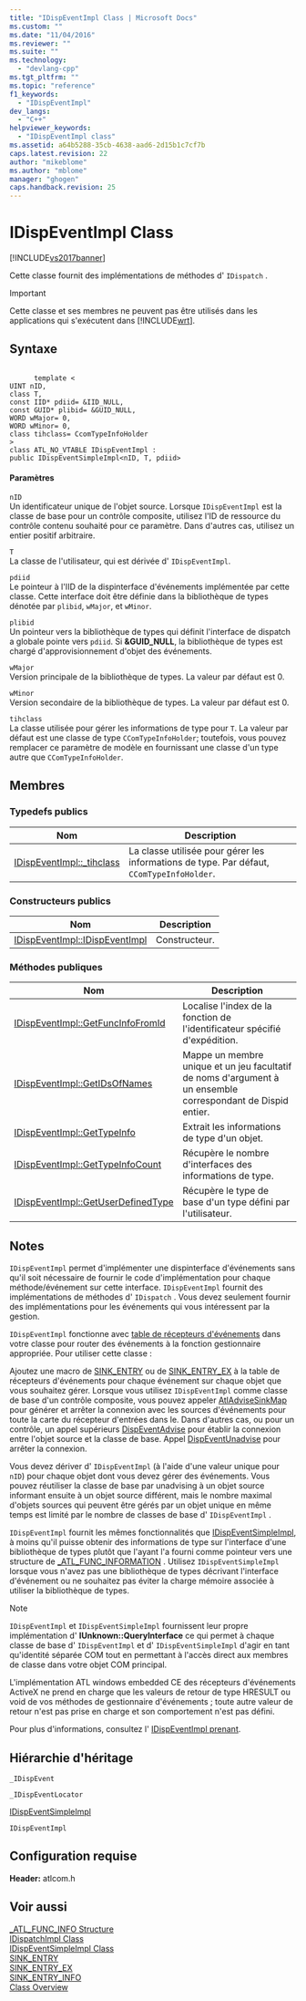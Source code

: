 ```yaml
---
title: "IDispEventImpl Class | Microsoft Docs"
ms.custom: ""
ms.date: "11/04/2016"
ms.reviewer: ""
ms.suite: ""
ms.technology: 
  - "devlang-cpp"
ms.tgt_pltfrm: ""
ms.topic: "reference"
f1_keywords: 
  - "IDispEventImpl"
dev_langs: 
  - "C++"
helpviewer_keywords: 
  - "IDispEventImpl class"
ms.assetid: a64b5288-35cb-4638-aad6-2d15b1c7cf7b
caps.latest.revision: 22
author: "mikeblome"
ms.author: "mblome"
manager: "ghogen"
caps.handback.revision: 25
---
```

# IDispEventImpl Class
[!INCLUDE[vs2017banner](../../assembler/inline/includes/vs2017banner.md)]

Cette classe fournit des implémentations de méthodes d' `IDispatch` .  
  
> [!IMPORTANT]
>  Cette classe et ses membres ne peuvent pas être utilisés dans les applications qui s'exécutent dans [!INCLUDE[wrt](../../atl/reference/includes/wrt_md.md)].  
  
## Syntaxe  
  
```  
  
      template <  
UINT nID,  
class T,  
const IID* pdiid= &IID_NULL,  
const GUID* plibid= &GUID_NULL,  
WORD wMajor= 0,  
WORD wMinor= 0,  
class tihclass= CcomTypeInfoHolder  
>  
class ATL_NO_VTABLE IDispEventImpl :  
public IDispEventSimpleImpl<nID, T, pdiid>  
```  
  
#### Paramètres  
 `nID`  
 Un identificateur unique de l'objet source.  Lorsque `IDispEventImpl` est la classe de base pour un contrôle composite, utilisez l'ID de ressource du contrôle contenu souhaité pour ce paramètre.  Dans d'autres cas, utilisez un entier positif arbitraire.  
  
 `T`  
 La classe de l'utilisateur, qui est dérivée d' `IDispEventImpl`.  
  
 `pdiid`  
 Le pointeur à l'IID de la dispinterface d'événements implémentée par cette classe.  Cette interface doit être définie dans la bibliothèque de types dénotée par `plibid`, `wMajor`, et `wMinor`.  
  
 `plibid`  
 Un pointeur vers la bibliothèque de types qui définit l'interface de dispatch a globale pointe vers `pdiid`.  Si **&GUID\_NULL**, la bibliothèque de types est chargé d'approvisionnement d'objet des événements.  
  
 `wMajor`  
 Version principale de la bibliothèque de types.  La valeur par défaut est 0.  
  
 `wMinor`  
 Version secondaire de la bibliothèque de types.  La valeur par défaut est 0.  
  
 `tihclass`  
 La classe utilisée pour gérer les informations de type pour `T`.  La valeur par défaut est une classe de type `CComTypeInfoHolder`; toutefois, vous pouvez remplacer ce paramètre de modèle en fournissant une classe d'un type autre que `CComTypeInfoHolder`.  
  
## Membres  
  
### Typedefs publics  
  
|Nom|Description|  
|---------|-----------------|  
|[IDispEventImpl::\_tihclass](../../atl/reference/idispeventimpl-class.md)|La classe utilisée pour gérer les informations de type.  Par défaut, `CComTypeInfoHolder`.|  
  
### Constructeurs publics  
  
|Nom|Description|  
|---------|-----------------|  
|[IDispEventImpl::IDispEventImpl](../Topic/IDispEventImpl::IDispEventImpl.md)|Constructeur.|  
  
### Méthodes publiques  
  
|Nom|Description|  
|---------|-----------------|  
|[IDispEventImpl::GetFuncInfoFromId](../Topic/IDispEventImpl::GetFuncInfoFromId.md)|Localise l'index de la fonction de l'identificateur spécifié d'expédition.|  
|[IDispEventImpl::GetIDsOfNames](../Topic/IDispEventImpl::GetIDsOfNames.md)|Mappe un membre unique et un jeu facultatif de noms d'argument à un ensemble correspondant de Dispid entier.|  
|[IDispEventImpl::GetTypeInfo](../Topic/IDispEventImpl::GetTypeInfo.md)|Extrait les informations de type d'un objet.|  
|[IDispEventImpl::GetTypeInfoCount](../Topic/IDispEventImpl::GetTypeInfoCount.md)|Récupère le nombre d'interfaces des informations de type.|  
|[IDispEventImpl::GetUserDefinedType](../Topic/IDispEventImpl::GetUserDefinedType.md)|Récupère le type de base d'un type défini par l'utilisateur.|  
  
## Notes  
 `IDispEventImpl` permet d'implémenter une dispinterface d'événements sans qu'il soit nécessaire de fournir le code d'implémentation pour chaque méthode\/événement sur cette interface.  `IDispEventImpl` fournit des implémentations de méthodes d' `IDispatch` .  Vous devez seulement fournir des implémentations pour les événements qui vous intéressent par la gestion.  
  
 `IDispEventImpl` fonctionne avec [table de récepteurs d'événements](../Topic/BEGIN_SINK_MAP.md) dans votre classe pour router des événements à la fonction gestionnaire appropriée.  Pour utiliser cette classe :  
  
 Ajoutez une macro de [SINK\_ENTRY](../Topic/SINK_ENTRY.md) ou de [SINK\_ENTRY\_EX](../Topic/SINK_ENTRY_EX.md) à la table de récepteurs d'événements pour chaque événement sur chaque objet que vous souhaitez gérer.  Lorsque vous utilisez `IDispEventImpl` comme classe de base d'un contrôle composite, vous pouvez appeler [AtlAdviseSinkMap](../Topic/AtlAdviseSinkMap.md) pour générer et arrêter la connexion avec les sources d'événements pour toute la carte du récepteur d'entrées dans le.  Dans d'autres cas, ou pour un contrôle, un appel supérieurs [DispEventAdvise](../Topic/IDispEventSimpleImpl::DispEventAdvise.md) pour établir la connexion entre l'objet source et la classe de base.  Appel [DispEventUnadvise](../Topic/IDispEventSimpleImpl::DispEventUnadvise.md) pour arrêter la connexion.  
  
 Vous devez dériver d' `IDispEventImpl` \(à l'aide d'une valeur unique pour `nID`\) pour chaque objet dont vous devez gérer des événements.  Vous pouvez réutiliser la classe de base par unadvising à un objet source informant ensuite à un objet source différent, mais le nombre maximal d'objets sources qui peuvent être gérés par un objet unique en même temps est limité par le nombre de classes de base d' `IDispEventImpl` .  
  
 `IDispEventImpl` fournit les mêmes fonctionnalités que [IDispEventSimpleImpl](../../atl/reference/idispeventsimpleimpl-class.md), à moins qu'il puisse obtenir des informations de type sur l'interface d'une bibliothèque de types plutôt que l'ayant l'a fourni comme pointeur vers une structure de [\_ATL\_FUNC\_INFORMATION](../../atl/reference/atl-func-info-structure.md) .  Utilisez `IDispEventSimpleImpl` lorsque vous n'avez pas une bibliothèque de types décrivant l'interface d'événement ou ne souhaitez pas éviter la charge mémoire associée à utiliser la bibliothèque de types.  
  
> [!NOTE]
>  `IDispEventImpl` et `IDispEventSimpleImpl` fournissent leur propre implémentation d' **IUnknown::QueryInterface** ce qui permet à chaque classe de base d' `IDispEventImpl` et d' `IDispEventSimpleImpl` d'agir en tant qu'identité séparée COM tout en permettant à l'accès direct aux membres de classe dans votre objet COM principal.  
  
 L'implémentation ATL windows embedded CE des récepteurs d'événements ActiveX ne prend en charge que les valeurs de retour de type HRESULT ou void de vos méthodes de gestionnaire d'événements ; toute autre valeur de retour n'est pas prise en charge et son comportement n'est pas défini.  
  
 Pour plus d'informations, consultez l' [IDispEventImpl prenant](../../atl/supporting-idispeventimpl.md).  
  
## Hiérarchie d'héritage  
 `_IDispEvent`  
  
 `_IDispEventLocator`  
  
 [IDispEventSimpleImpl](../../atl/reference/idispeventsimpleimpl-class.md)  
  
 `IDispEventImpl`  
  
## Configuration requise  
 **Header:** atlcom.h  
  
## Voir aussi  
 [\_ATL\_FUNC\_INFO Structure](../../atl/reference/atl-func-info-structure.md)   
 [IDispatchImpl Class](../../atl/reference/idispatchimpl-class.md)   
 [IDispEventSimpleImpl Class](../../atl/reference/idispeventsimpleimpl-class.md)   
 [SINK\_ENTRY](../Topic/SINK_ENTRY.md)   
 [SINK\_ENTRY\_EX](../Topic/SINK_ENTRY_EX.md)   
 [SINK\_ENTRY\_INFO](../Topic/SINK_ENTRY_INFO.md)   
 [Class Overview](../../atl/atl-class-overview.md)